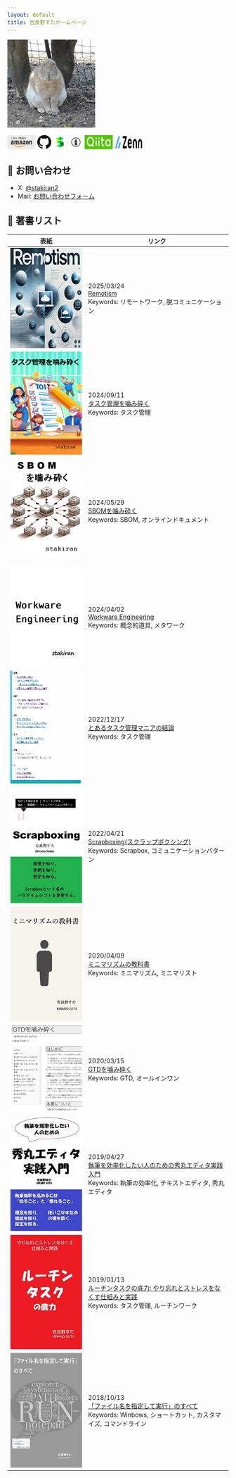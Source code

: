 ```yaml
---
layout: default
title: 吉良野すたホームページ
---
```


![avatar](assets/img/avatar_half.jpg)

<a href="https://www.amazon.co.jp/%E5%90%89%E8%89%AF%E9%87%8E%E3%81%99%E3%81%9F/e/B07JLHMBDV"><img src="assets/logo/kindle_gray.png" width="64" height="32"></a>
<a href="https://github.com/stakiran"><img src="assets/logo/GitHub-Mark-32px.png"></a>
<a href="https://scrapbox.io/stao/"><img src="assets/logo/scrapbox_logo.svg" width="32" height="32"></a>
<a href="http://stakiran.hatenablog.com/"><img src="assets/logo/hatenablog-logo.svg" width="32" height="32"></a>
<a href="https://qiita.com/sta"><img src="assets/logo/qiita.png" width="64" height="32"></a>
<a href="https://zenn.dev/sta"><img src="assets/logo/zenn.png" width="64" height="32"></a>

## :email: お問い合わせ
- X: [@stakiran2](https://x.com/stakiran2)
- Mail: [お問い合わせフォーム](https://forms.gle/VPnemhHTKLsGnyQc8)

## :book: 著書リスト

| 表紙 | リンク |
| ---- | ------ |
| <a href="https://zenn.dev/sta/books/remotism-book">![remotism.png](assets/img/remotism.png)</a> | 2025/03/24<br>[Remotism](https://zenn.dev/sta/books/remotism-book)<br>Keywords: リモートワーク, 脱コミュニケーション |
| <a href="https://zenn.dev/sta/books/taskmanagement-kamikudaku">![taskmanagement_kamikudaku.png](assets/img/taskmanagement_kamikudaku.png)</a> | 2024/09/11<br>[タスク管理を噛み砕く](https://zenn.dev/sta/books/taskmanagement-kamikudaku)<br>Keywords: タスク管理 |
| <a href="https://zenn.dev/sta/books/sbom-kamikudaku">![sbom_kamikudaku.png](assets/img/sbom_kamikudaku.png)</a> | 2024/05/29<br>[SBOMを噛み砕く](https://zenn.dev/sta/books/sbom-kamikudaku)<br>Keywords: SBOM, オンラインドキュメント |
| <a href="https://zenn.dev/sta/books/workware-engineering">![wwe.png](assets/img/wwe.png)</a> | 2024/04/02<br>[Workware Engineering](https://zenn.dev/sta/books/workware-engineering)<br>Keywords: 概念的道具, メタワーク |
| <a href="https://tms1.vercel.app/">![tms1.jpg](assets/img/tms1.jpg)</a> | 2022/12/17<br>[とあるタスク管理マニアの結論](https://tms1.vercel.app/)<br>Keywords: タスク管理 |
| <a href="https://www.amazon.co.jp/gp/product/B09YLFQZ29">![15_scrapbox.jpg](assets/img/15_scrapbox.jpg)</a> | 2022/04/21<br>[Scrapboxing(スクラップボクシング)](https://www.amazon.co.jp/gp/product/B09YLFQZ29)<br>Keywords: Scrapbox, コミュニケーションパターン |
| <a href="https://www.amazon.co.jp/dp/B086WR1YDZ">![06_minimalismc.jpg](assets/img/06_minimalism.jpg)</a> | 2020/04/09<br>[ミニマリズムの教科書](https://www.amazon.co.jp/dp/B086WR1YDZ)<br>Keywords: ミニマリズム, ミニマリスト |
| <a href="https://stakiran.github.io/gtd_kamikudaku/">![05_gtd_onlinedoc.jpg](assets/img/05_gtd_onlinedoc.jpg)</a> | 2020/03/15<br>[GTDを噛み砕く](https://stakiran.github.io/gtd_kamikudaku/)<br>Keywords: GTD, オールインワン |
| <a href="https://www.amazon.co.jp/gp/product/B07R6FTSMT/">![03_hidemaru.jpg](assets/img/03_hidemaru.jpg)</a> | 2019/04/27<br>[執筆を効率化したい人のための秀丸エディタ実践入門](https://www.amazon.co.jp/gp/product/B07R6FTSMT/)<br>Keywords: 執筆の効率化, テキストエディタ, 秀丸エディタ |
| <a href="https://www.amazon.co.jp/gp/product/B07MJW8MVD/">![02_routinetask.jpg](assets/img/02_routinetask.jpg)</a> | 2019/01/13<br>[ルーチンタスクの底力: やり忘れとストレスをなくす仕組みと実践](https://www.amazon.co.jp/gp/product/B07MJW8MVD/)<br>Keywords: タスク管理, ルーチンワーク |
| <a href="https://www.amazon.co.jp/gp/product/B07JF3BHP5/">![01_run.jpg](assets/img/01_run.jpg)</a> | 2018/10/13<br>[「ファイル名を指定して実行」のすべて](https://www.amazon.co.jp/gp/product/B07JF3BHP5/)<br>Keywords: Winbows, ショートカット, カスタマイズ, コマンドライン |
